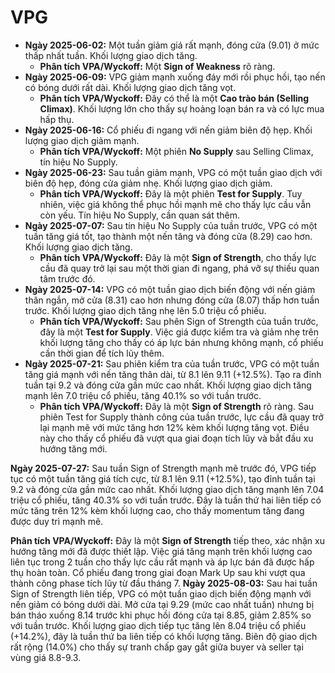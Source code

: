 # VPG

- **Ngày 2025-06-02:** Một tuần giảm giá rất mạnh, đóng cửa (9.01) ở mức thấp nhất tuần. Khối lượng giao dịch tăng.
    - **Phân tích VPA/Wyckoff:** Một **Sign of Weakness** rõ ràng.
- **Ngày 2025-06-09:** VPG giảm mạnh xuống đáy mới rồi phục hồi, tạo nến có bóng dưới rất dài. Khối lượng giao dịch tăng vọt.
    - **Phân tích VPA/Wyckoff:** Đây có thể là một **Cao trào bán (Selling Climax)**. Khối lượng lớn cho thấy sự hoảng loạn bán ra và có lực mua hấp thụ.
- **Ngày 2025-06-16:** Cổ phiếu đi ngang với nến giảm biên độ hẹp. Khối lượng giao dịch giảm mạnh.
    - **Phân tích VPA/Wyckoff:** Một phiên **No Supply** sau Selling Climax, tín hiệu No Supply.
- **Ngày 2025-06-23:** Sau tuần giảm mạnh, VPG có một tuần giao dịch với biên độ hẹp, đóng cửa giảm nhẹ. Khối lượng giao dịch giảm.
    - **Phân tích VPA/Wyckoff:** Đây là một phiên **Test for Supply**. Tuy nhiên, việc giá không thể phục hồi mạnh mẽ cho thấy lực cầu vẫn còn yếu. Tín hiệu No Supply, cần quan sát thêm.
- **Ngày 2025-07-07:** Sau tín hiệu No Supply của tuần trước, VPG có một tuần tăng giá tốt, tạo thành một nến tăng và đóng cửa (8.29) cao hơn. Khối lượng giao dịch tăng.
    - **Phân tích VPA/Wyckoff:** Đây là một **Sign of Strength**, cho thấy lực cầu đã quay trở lại sau một thời gian đi ngang, phá vỡ sự thiếu quan tâm trước đó.
- **Ngày 2025-07-14:** VPG có một tuần giao dịch biến động với nến giảm thân ngắn, mở cửa (8.31) cao hơn nhưng đóng cửa (8.07) thấp hơn tuần trước. Khối lượng giao dịch tăng nhẹ lên 5.0 triệu cổ phiếu.
    - **Phân tích VPA/Wyckoff:** Sau phên Sign of Strength của tuần trước, đây là một **Test for Supply**. Việc giá được kiểm tra và giảm nhẹ trên khối lượng tăng cho thấy có áp lực bán nhưng không mạnh, cổ phiếu cần thời gian để tích lũy thêm.
- **Ngày 2025-07-21:** Sau phiên kiểm tra của tuần trước, VPG có một tuần tăng giá mạnh với nến tăng thân dài, từ 8.1 lên 9.11 (+12.5%). Tạo ra đỉnh tuần tại 9.2 và đóng cửa gần mức cao nhất. Khối lượng giao dịch tăng mạnh lên 7.0 triệu cổ phiếu, tăng 40.1% so với tuần trước.
    - **Phân tích VPA/Wyckoff:** Đây là một **Sign of Strength** rõ ràng. Sau phiên Test for Supply thành công của tuần trước, lực cầu đã quay trở lại mạnh mẽ với mức tăng hơn 12% kèm khối lượng tăng vọt. Điều này cho thấy cổ phiếu đã vượt qua giai đoạn tích lũy và bắt đầu xu hướng tăng mới.


**Ngày 2025-07-27:** Sau tuần Sign of Strength mạnh mẽ trước đó, VPG tiếp tục có một tuần tăng giá tích cực, từ 8.1 lên 9.11 (+12.5%), tạo đỉnh tuần tại 9.2 và đóng cửa gần mức cao nhất. Khối lượng giao dịch tăng mạnh lên 7.04 triệu cổ phiếu, tăng 40.3% so với tuần trước. Đây là tuần thứ hai liên tiếp có mức tăng trên 12% kèm khối lượng cao, cho thấy momentum tăng đang được duy trì mạnh mẽ.

**Phân tích VPA/Wyckoff:** Đây là một **Sign of Strength** tiếp theo, xác nhận xu hướng tăng mới đã được thiết lập. Việc giá tăng mạnh trên khối lượng cao liên tục trong 2 tuần cho thấy lực cầu rất mạnh và áp lực bán đã được hấp thụ hoàn toàn. Cổ phiếu đang trong giai đoạn Mark Up sau khi vượt qua thành công phase tích lũy từ đầu tháng 7.
**Ngày 2025-08-03:** Sau hai tuần Sign of Strength liên tiếp, VPG có một tuần giao dịch biến động mạnh với nến giảm có bóng dưới dài. Mở cửa tại 9.29 (mức cao nhất tuần) nhưng bị bán tháo xuống 8.14 trước khi phục hồi đóng cửa tại 8.85, giảm 2.85% so với tuần trước. Khối lượng giao dịch tiếp tục tăng lên 8.04 triệu cổ phiếu (+14.2%), đây là tuần thứ ba liên tiếp có khối lượng tăng. Biên độ giao dịch rất rộng (14.0%) cho thấy sự tranh chấp gay gắt giữa buyer và seller tại vùng giá 8.8-9.3.
